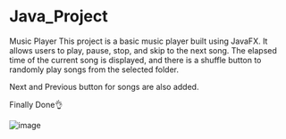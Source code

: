 # Java_Project
Music Player
This project is a basic music player built using JavaFX. It allows users to play, pause, stop, and skip to the next song. The
elapsed time of the current song is displayed, and there is a
shuffle button to randomly play songs from the selected folder.

Next and Previous button for songs are also added.


Finally Done👌


![image](https://user-images.githubusercontent.com/100126023/234289778-620ccacc-0fc7-4d7d-b4d9-36891f5286e9.png)
